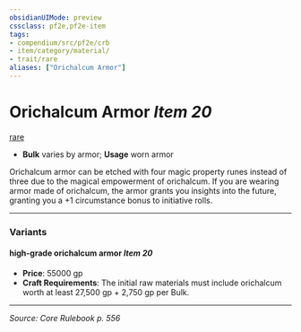 ```yaml
---
obsidianUIMode: preview
cssclass: pf2e,pf2e-item
tags:
- compendium/src/pf2e/crb
- item/category/material/
- trait/rare
aliases: ["Orichalcum Armor"]
---
```

# Orichalcum Armor *Item 20*  
[rare](rare.md "Rare Rarity Trait")  

- **Bulk** varies by armor; **Usage** worn armor

Orichalcum armor can be etched with four magic property runes instead of three due to the magical empowerment of orichalcum. If you are wearing armor made of orichalcum, the armor grants you insights into the future, granting you a +1 circumstance bonus to initiative rolls.

---

### Variants

#### high-grade orichalcum armor *Item 20*

- **Price**: 55000 gp
- **Craft Requirements**: The initial raw materials must include orichalcum worth at least 27,500 gp + 2,750 gp per Bulk.

---
*Source: Core Rulebook p. 556*